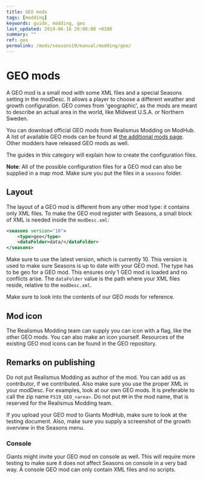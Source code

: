 ```yaml
---
title: GEO mods
tags: [modding]
keywords: guide, modding, geo
last_updated: 2019-06-16 20:00:00 +0100
summary: ""
ref: geo
permalink: /mods/seasons19/manual/modding/geo/
---
```


# GEO mods

A GEO mod is a small mod with some XML files and a special Seasons setting in the modDesc. It allows a player to choose a different weather and growth configuration. GEO comes from 'geographic', as the mods are meant to describe an actual area in the world, like Midwest U.S.A. or Northern Sweden.

You can download official GEO mods from Realismus Modding on ModHub. A list of available GEO mods can be found at [the additional mods page](/mods/seasons19/supplements). Other modders have released GEO mods as well.

The guides in this category will explain how to create the configuration files.

**Note**: All of the possible configuration files for a GEO mod can also be supplied in a map mod. Make sure you put the files in a `seasons` folder.

## Layout

The layout of a GEO mod is different from any other mod type: it contains only XML files. To make the GEO mod register with Seasons, a small block of XML is needed inside the `modDesc.xml`:

```xml
<seasons version="10">
    <type>geo</type>
    <dataFolder>data/</dataFolder>
</seasons>
```

Make sure to use the latest version, which is currently 10. This version is used to make sure Seasons is up to date with your GEO mod. The type has to be geo for a GEO mod. This ensures only 1 GEO mod is loaded and no conflicts arise. The `dataFolder` value is the path where your XML files reside, relative to the `modDesc.xml`.

Make sure to look into the contents of our GEO mods for reference.

## Mod icon

The Realismus Modding team can supply you can icon with a flag, like the other GEO mods. You can also make an icon yourself. Resources of the existing GEO mod icons can be found in the GEO repository.

## Remarks on publishing

Do not put Realismus Modding as author of the mod. You can add us as contributor, if we contributed. Also make sure you use the proper XML in your modDesc. For examples, look at our own GEO mods.
It is preferable to call the zip name `FS19_GEO_<area>`. Do not put `RM` in the mod name, that is reserved for the Realismus Modding team.

If you upload your GEO mod to Giants ModHub, make sure to look at the testing document. Also, make sure you supply a screenshot of the growth overview in the Seasons menu.

### Console

Giants might invite your GEO mod on console as well. This will require more testing to make sure it does not affect Seasons on console in a very bad way. A console GEO mod can only contain XML files and no scripts.
